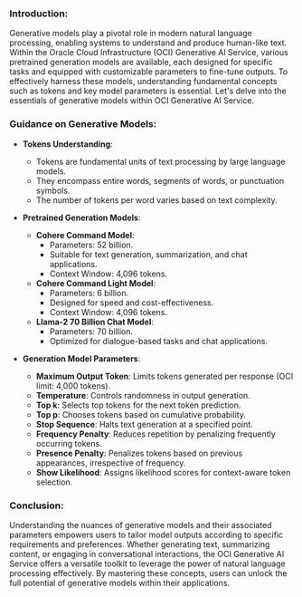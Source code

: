 ### Introduction:

Generative models play a pivotal role in modern natural language processing, enabling systems to understand and produce human-like text. Within the Oracle Cloud Infrastructure (OCI) Generative AI Service, various pretrained generation models are available, each designed for specific tasks and equipped with customizable parameters to fine-tune outputs. To effectively harness these models, understanding fundamental concepts such as tokens and key model parameters is essential. Let's delve into the essentials of generative models within OCI Generative AI Service.

### Guidance on Generative Models:

- **Tokens Understanding**:
  - Tokens are fundamental units of text processing by large language models.
  - They encompass entire words, segments of words, or punctuation symbols.
  - The number of tokens per word varies based on text complexity.

- **Pretrained Generation Models**:
  - **Cohere Command Model**:
    - Parameters: 52 billion.
    - Suitable for text generation, summarization, and chat applications.
    - Context Window: 4,096 tokens.
  - **Cohere Command Light Model**:
    - Parameters: 6 billion.
    - Designed for speed and cost-effectiveness.
    - Context Window: 4,096 tokens.
  - **Llama-2 70 Billion Chat Model**:
    - Parameters: 70 billion.
    - Optimized for dialogue-based tasks and chat applications.

- **Generation Model Parameters**:
  - **Maximum Output Token**: Limits tokens generated per response (OCI limit: 4,000 tokens).
  - **Temperature**: Controls randomness in output generation.
  - **Top k**: Selects top tokens for the next token prediction.
  - **Top p**: Chooses tokens based on cumulative probability.
  - **Stop Sequence**: Halts text generation at a specified point.
  - **Frequency Penalty**: Reduces repetition by penalizing frequently occurring tokens.
  - **Presence Penalty**: Penalizes tokens based on previous appearances, irrespective of frequency.
  - **Show Likelihood**: Assigns likelihood scores for context-aware token selection.

### Conclusion:

Understanding the nuances of generative models and their associated parameters empowers users to tailor model outputs according to specific requirements and preferences. Whether generating text, summarizing content, or engaging in conversational interactions, the OCI Generative AI Service offers a versatile toolkit to leverage the power of natural language processing effectively. By mastering these concepts, users can unlock the full potential of generative models within their applications.

